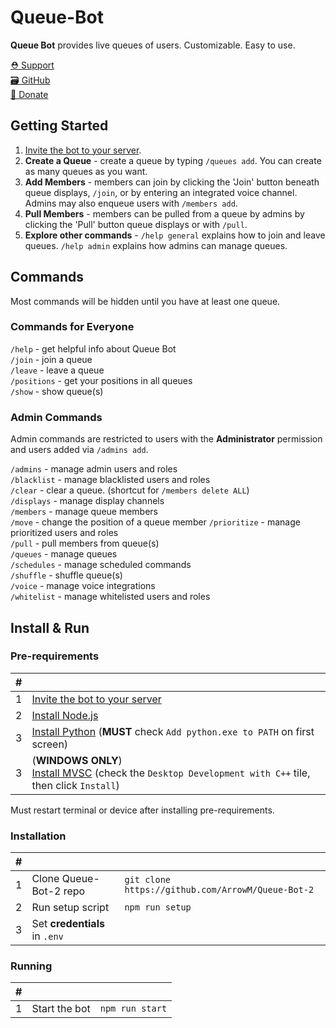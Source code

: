 # Queue-Bot
**Queue Bot** provides live queues of users. Customizable. Easy to use.

[⛑️ Support](https://discord.gg/RbmfnP3)  
[🗃️ GitHub](https://github.com/ArrowM/Queue-Bot-2)  
[💖 Donate](https://www.buymeacoffee.com/Arroww)  

## Getting Started
1. [Invite the bot to your server](https://discord.com/oauth2/authorize?client_id=1246630417168076901).  
2. **Create a Queue** - create a queue by typing `/queues add`. You can create as many queues as you want.  
3. **Add Members** - members can join by clicking the 'Join' button beneath queue displays, `/join`, or by entering an integrated voice channel. Admins may also enqueue users with `/members add`.  
4. **Pull Members** - members can be pulled from a queue by admins by clicking the 'Pull' button queue displays or with `/pull`.  
5. **Explore other commands** - `/help general` explains how to join and leave queues. `/help admin` explains how admins can manage queues.

## Commands
Most commands will be hidden until you have at least one queue.

### Commands for Everyone
`/help` - get helpful info about Queue Bot  
`/join` - join a queue  
`/leave` - leave a queue  
`/positions` - get your positions in all queues  
`/show` - show queue(s)

### Admin Commands
Admin commands are restricted to users with the **Administrator** permission and users added via `/admins add`.

`/admins` - manage admin users and roles  
`/blacklist` - manage blacklisted users and roles  
`/clear` - clear a queue. (shortcut for `/members delete ALL`)  
`/displays` - manage display channels  
`/members` - manage queue members  
`/move` - change the position of a queue member
`/prioritize` - manage prioritized users and roles  
`/pull` - pull members from queue(s)  
`/queues` - manage queues  
`/schedules` - manage scheduled commands  
`/shuffle` - shuffle queue(s)  
`/voice` - manage voice integrations  
`/whitelist` - manage whitelisted users and roles  

## Install & Run

### Pre-requirements
| # |                                                                                                                                                                         |
|---|-------------------------------------------------------------------------------------------------------------------------------------------------------------------------|
| 1 | [Invite the bot to your server](https://discord.com/oauth2/authorize?client_id=1246630417168076901)                                                                     |
| 2 | [Install Node.js](https://nodejs.org/en/download/package-manager)                                                                                                       |
| 3 | [Install Python](https://www.python.org/downloads/) (**MUST** check `Add python.exe to PATH` on first screen)                                                           |
| 3 | (**WINDOWS ONLY**)<br/>[Install MVSC](https://visualstudio.microsoft.com/visual-cpp-build-tools/) (check the `Desktop Development with C++` tile, then click `Install`) |

Must restart terminal or device after installing pre-requirements.

### Installation
| # |                                                                                                                                                                        |                                                   |
|---|------------------------------------------------------------------------------------------------------------------------------------------------------------------------|---------------------------------------------------|
| 1 | Clone Queue-Bot-2 repo                                                                                                                                                 | `git clone https://github.com/ArrowM/Queue-Bot-2` |
| 2 | Run setup script                                                                                                                                                       | `npm run setup`                                   |
| 3 | Set **credentials** in `.env`                                                                                                                                          |                                                   |

### Running
| # |               |                 |
|---|---------------|-----------------|
| 1 | Start the bot | `npm run start` |
